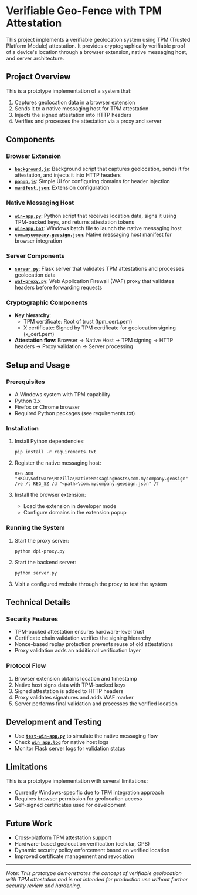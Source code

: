 # Verifiable Geo-Fence with TPM Attestation

This project implements a verifiable geolocation system using TPM (Trusted Platform Module) attestation. It provides cryptographically verifiable proof of a device's location through a browser extension, native messaging host, and server architecture.

## Project Overview

This is a prototype implementation of a system that:
1. Captures geolocation data in a browser extension
2. Sends it to a native messaging host for TPM attestation
3. Injects the signed attestation into HTTP headers
4. Verifies and processes the attestation via a proxy and server

## Components

### Browser Extension
- **[`background.js`](background.js )**: Background script that captures geolocation, sends it for attestation, and injects it into HTTP headers
- **[`popup.js`](popup.js )**: Simple UI for configuring domains for header injection
- **[`manifest.json`](manifest.json )**: Extension configuration

### Native Messaging Host
- **[`win-app.py`](win-app.py )**: Python script that receives location data, signs it using TPM-backed keys, and returns attestation tokens
- **[`win-app.bat`](win-app.bat )**: Windows batch file to launch the native messaging host
- **[`com.mycompany.geosign.json`](com.mycompany.geosign.json )**: Native messaging host manifest for browser integration

### Server Components
- **[`server.py`](server.py )**: Flask server that validates TPM attestations and processes geolocation data
- **[`waf-proxy.py`](waf-proxy.py )**: Web Application Firewall (WAF) proxy that validates headers before forwarding requests

### Cryptographic Components
- **Key hierarchy**:
  - TPM certificate: Root of trust (tpm_cert.pem)
  - X certificate: Signed by TPM certificate for geolocation signing (x_cert.pem)
- **Attestation flow**: Browser → Native Host → TPM signing → HTTP headers → Proxy validation → Server processing

## Setup and Usage

### Prerequisites
- A Windows system with TPM capability
- Python 3.x
- Firefox or Chrome browser
- Required Python packages (see requirements.txt)

### Installation
1. Install Python dependencies:
   ```
   pip install -r requirements.txt
   ```

2. Register the native messaging host:
   ```
   REG ADD "HKCU\Software\Mozilla\NativeMessagingHosts\com.mycompany.geosign" /ve /t REG_SZ /d "<path>\com.mycompany.geosign.json" /f
   ```

3. Install the browser extension:
   - Load the extension in developer mode
   - Configure domains in the extension popup

### Running the System
1. Start the proxy server:
   ```
   python dpi-proxy.py
   ```

2. Start the backend server:
   ```
   python server.py
   ```

3. Visit a configured website through the proxy to test the system

## Technical Details

### Security Features
- TPM-backed attestation ensures hardware-level trust
- Certificate chain validation verifies the signing hierarchy
- Nonce-based replay protection prevents reuse of old attestations
- Proxy validation adds an additional verification layer

### Protocol Flow
1. Browser extension obtains location and timestamp
2. Native host signs data with TPM-backed keys
3. Signed attestation is added to HTTP headers
4. Proxy validates signatures and adds WAF marker
5. Server performs final validation and processes the verified location

## Development and Testing
- Use **[`test-win-app.py`](test-win-app.py )** to simulate the native messaging flow
- Check **[`win_app.log`](win_app.log )** for native host logs
- Monitor Flask server logs for validation status

## Limitations
This is a prototype implementation with several limitations:
- Currently Windows-specific due to TPM integration approach
- Requires browser permission for geolocation access
- Self-signed certificates used for development

## Future Work
- Cross-platform TPM attestation support
- Hardware-based geolocation verification (cellular, GPS)
- Dynamic security policy enforcement based on verified location
- Improved certificate management and revocation

---

*Note: This prototype demonstrates the concept of verifiable geolocation with TPM attestation and is not intended for production use without further security review and hardening.*
